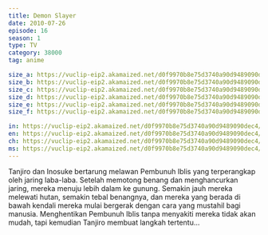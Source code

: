 ```yaml
---
title: Demon Slayer
date: 2010-07-26
episode: 16
season: 1
type: TV
category: 38000
tag: anime

size_a: https://vuclip-eip2.akamaized.net/d0f9970b8e75d3740a90d9489090dec4/vp63207_V20200929110717/hlsc_e2931_2.m3u8
size_b: https://vuclip-eip2.akamaized.net/d0f9970b8e75d3740a90d9489090dec4/vp63207_V20200929110717/hlsc_e2931_3.m3u8
size_c: https://vuclip-eip2.akamaized.net/d0f9970b8e75d3740a90d9489090dec4/vp63207_V20200929110717/hlsc_e2931_4.m3u8
size_d: https://vuclip-eip2.akamaized.net/d0f9970b8e75d3740a90d9489090dec4/vp63207_V20200929110717/hlsc_e2931_5.m3u8
size_e: https://vuclip-eip2.akamaized.net/d0f9970b8e75d3740a90d9489090dec4/vp63207_V20200929110717/hlsc_e2931_6.m3u8
size_f: https://vuclip-eip2.akamaized.net/d0f9970b8e75d3740a90d9489090dec4/vp63207_V20200929110717/hlsc_e2931_7.m3u8

in: https://vuclip-eip2.akamaized.net/d0f9970b8e75d3740a90d9489090dec4/id.vtt
en: https://vuclip-eip2.akamaized.net/d0f9970b8e75d3740a90d9489090dec4/en.vtt
ch: https://vuclip-eip2.akamaized.net/d0f9970b8e75d3740a90d9489090dec4/zh-TW.vtt
ms: https://vuclip-eip2.akamaized.net/d0f9970b8e75d3740a90d9489090dec4/ms.vtt
---
```

Tanjiro dan Inosuke bertarung melawan Pembunuh Iblis yang terperangkap oleh jaring laba-laba. Setelah memotong benang dan menghancurkan jaring, mereka menuju lebih dalam ke gunung. Semakin jauh mereka melewati hutan, semakin tebal benangnya, dan mereka yang berada di bawah kendali mereka mulai bergerak dengan cara yang mustahil bagi manusia. Menghentikan Pembunuh Iblis tanpa menyakiti mereka tidak akan mudah, tapi kemudian Tanjiro membuat langkah tertentu...
